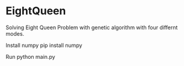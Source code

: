 # EightQueen

Solving Eight Queen Problem with genetic algorithm with four differnt modes.

Install numpy
  pip install numpy
  
Run
python main.py
